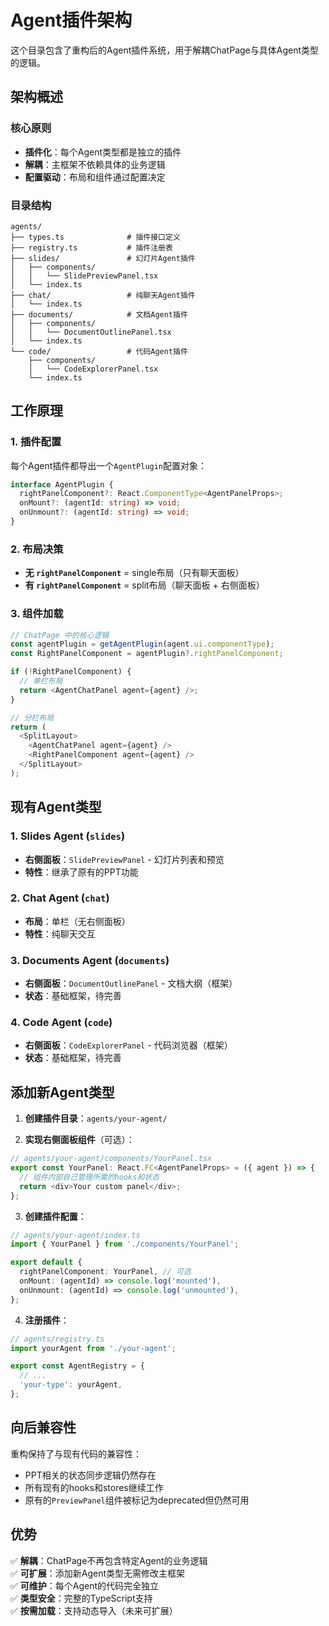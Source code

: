 # Agent插件架构

这个目录包含了重构后的Agent插件系统，用于解耦ChatPage与具体Agent类型的逻辑。

## 架构概述

### 核心原则
- **插件化**：每个Agent类型都是独立的插件
- **解耦**：主框架不依赖具体的业务逻辑
- **配置驱动**：布局和组件通过配置决定

### 目录结构

```
agents/
├── types.ts              # 插件接口定义
├── registry.ts           # 插件注册表
├── slides/               # 幻灯片Agent插件
│   ├── components/
│   │   └── SlidePreviewPanel.tsx
│   └── index.ts
├── chat/                 # 纯聊天Agent插件
│   └── index.ts
├── documents/            # 文档Agent插件
│   ├── components/
│   │   └── DocumentOutlinePanel.tsx
│   └── index.ts
└── code/                 # 代码Agent插件
    ├── components/
    │   └── CodeExplorerPanel.tsx
    └── index.ts
```

## 工作原理

### 1. 插件配置

每个Agent插件都导出一个`AgentPlugin`配置对象：

```typescript
interface AgentPlugin {
  rightPanelComponent?: React.ComponentType<AgentPanelProps>;
  onMount?: (agentId: string) => void;
  onUnmount?: (agentId: string) => void;
}
```

### 2. 布局决策

- **无 `rightPanelComponent`** = single布局（只有聊天面板）
- **有 `rightPanelComponent`** = split布局（聊天面板 + 右侧面板）

### 3. 组件加载

```typescript
// ChatPage 中的核心逻辑
const agentPlugin = getAgentPlugin(agent.ui.componentType);
const RightPanelComponent = agentPlugin?.rightPanelComponent;

if (!RightPanelComponent) {
  // 单栏布局
  return <AgentChatPanel agent={agent} />;
}

// 分栏布局
return (
  <SplitLayout>
    <AgentChatPanel agent={agent} />
    <RightPanelComponent agent={agent} />
  </SplitLayout>
);
```

## 现有Agent类型

### 1. Slides Agent (`slides`)
- **右侧面板**：`SlidePreviewPanel` - 幻灯片列表和预览
- **特性**：继承了原有的PPT功能

### 2. Chat Agent (`chat`)
- **布局**：单栏（无右侧面板）
- **特性**：纯聊天交互

### 3. Documents Agent (`documents`)
- **右侧面板**：`DocumentOutlinePanel` - 文档大纲（框架）
- **状态**：基础框架，待完善

### 4. Code Agent (`code`)
- **右侧面板**：`CodeExplorerPanel` - 代码浏览器（框架）
- **状态**：基础框架，待完善

## 添加新Agent类型

1. **创建插件目录**：`agents/your-agent/`

2. **实现右侧面板组件**（可选）：
```typescript
// agents/your-agent/components/YourPanel.tsx
export const YourPanel: React.FC<AgentPanelProps> = ({ agent }) => {
  // 组件内部自己管理所需的hooks和状态
  return <div>Your custom panel</div>;
};
```

3. **创建插件配置**：
```typescript
// agents/your-agent/index.ts
import { YourPanel } from './components/YourPanel';

export default {
  rightPanelComponent: YourPanel, // 可选
  onMount: (agentId) => console.log('mounted'),
  onUnmount: (agentId) => console.log('unmounted'),
};
```

4. **注册插件**：
```typescript
// agents/registry.ts
import yourAgent from './your-agent';

export const AgentRegistry = {
  // ...
  'your-type': yourAgent,
};
```

## 向后兼容性

重构保持了与现有代码的兼容性：

- PPT相关的状态同步逻辑仍然存在
- 所有现有的hooks和stores继续工作
- 原有的`PreviewPanel`组件被标记为deprecated但仍然可用

## 优势

✅ **解耦**：ChatPage不再包含特定Agent的业务逻辑  
✅ **可扩展**：添加新Agent类型无需修改主框架  
✅ **可维护**：每个Agent的代码完全独立  
✅ **类型安全**：完整的TypeScript支持  
✅ **按需加载**：支持动态导入（未来可扩展）
